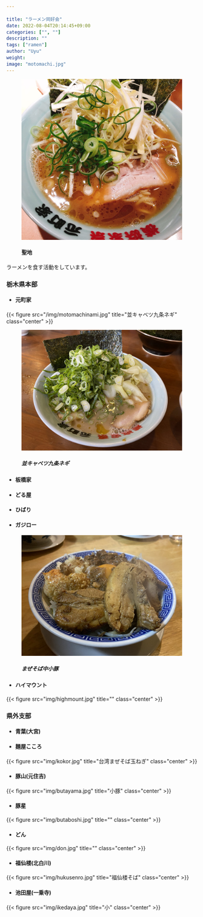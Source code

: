 ```yaml
---

title: "ラーメン同好会"
date: 2022-08-04T20:14:45+09:00
categories: ["", ""]
description: ""
tags: ["ramen"]
author: "Uyu"
weight: 
image: "motomachi.jpg"
---
```




<figure>
  <img src="motomachi.jpg"/>
  <figcaption>
      <h4>聖地</h4>
  </figcaption>
</figure>


<!--more-->

<!--
figure shortcodeをいじったら壊れたので、治るまでraw HTMLで書きます
-->

ラーメンを食す活動をしています。

<h3>栃木県本部</h3>

- #### 元町家
{{< figure src="/img/motomachinami.jpg" title="並キャベツ九条ネギ" class="center"  >}}


<figure>
  <img src="img/motomachinami.jpg"/>
  <figcaption>
      <h5>並キャベツ九条ネギ</h5>
  </figcaption>
</figure>



- #### 板橋家
- #### どる屋
- #### ひばり
- #### ガジロー

<figure>
  <img src="img/gajiro.jpg"/>
  <figcaption>
      <h5>まぜそば中小豚</h5>
  </figcaption>
</figure>


- #### ハイマウント

{{< figure src="img/highmount.jpg" title="" class="center" >}}




<h3>県外支部</h3>

- #### 青葉(大宮)

- #### 麺屋こころ

{{< figure src="img/kokor.jpg" title="台湾まぜそば玉ねぎ" class="center"  >}}

- #### 豚山(元住吉)

{{< figure src="img/butayama.jpg" title="小豚" class="center" >}}

- #### 豚星

{{< figure src="img/butaboshi.jpg" title="" class="center"  >}}

- #### どん

{{< figure src="img/don.jpg" title="" class="center"  >}}

- #### 福仙楼(北白川)

{{< figure src="img/hukusenro.jpg" title="福仙楼そば" class="center"  >}}


- #### 池田屋(一乗寺)

{{< figure src="img/ikedaya.jpg" title="小" class="center"  >}}
